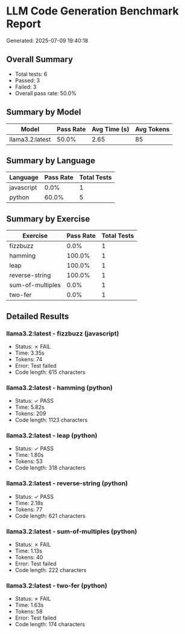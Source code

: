 # LLM Code Generation Benchmark Report

Generated: 2025-07-09 19:40:18

## Overall Summary
- Total tests: 6
- Passed: 3
- Failed: 3
- Overall pass rate: 50.0%

## Summary by Model

| Model | Pass Rate | Avg Time (s) | Avg Tokens |
|-------|-----------|--------------|------------|
| llama3.2:latest | 50.0% | 2.65 | 85 |

## Summary by Language

| Language | Pass Rate | Total Tests |
|----------|-----------|-------------|
| javascript | 0.0% | 1 |
| python | 60.0% | 5 |

## Summary by Exercise

| Exercise | Pass Rate | Total Tests |
|----------|-----------|-------------|
| fizzbuzz | 0.0% | 1 |
| hamming | 100.0% | 1 |
| leap | 100.0% | 1 |
| reverse-string | 100.0% | 1 |
| sum-of-multiples | 0.0% | 1 |
| two-fer | 0.0% | 1 |

## Detailed Results

### llama3.2:latest - fizzbuzz (javascript)
- Status: ✗ FAIL
- Time: 3.35s
- Tokens: 74
- Error: Test failed
- Code length: 615 characters

### llama3.2:latest - hamming (python)
- Status: ✓ PASS
- Time: 5.82s
- Tokens: 209
- Code length: 1123 characters

### llama3.2:latest - leap (python)
- Status: ✓ PASS
- Time: 1.80s
- Tokens: 53
- Code length: 318 characters

### llama3.2:latest - reverse-string (python)
- Status: ✓ PASS
- Time: 2.18s
- Tokens: 77
- Code length: 621 characters

### llama3.2:latest - sum-of-multiples (python)
- Status: ✗ FAIL
- Time: 1.13s
- Tokens: 40
- Error: Test failed
- Code length: 222 characters

### llama3.2:latest - two-fer (python)
- Status: ✗ FAIL
- Time: 1.63s
- Tokens: 58
- Error: Test failed
- Code length: 174 characters

